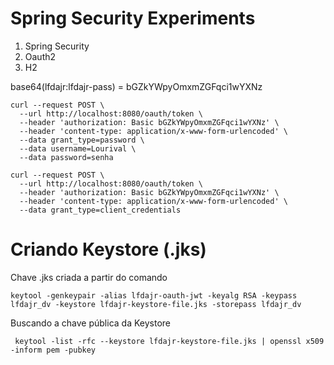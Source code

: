 # Spring Security Experiments

1. Spring Security
2. Oauth2
3. H2

base64(lfdajr:lfdajr-pass) = bGZkYWpyOmxmZGFqci1wYXNz

~~~~
curl --request POST \
  --url http://localhost:8080/oauth/token \
  --header 'authorization: Basic bGZkYWpyOmxmZGFqci1wYXNz' \
  --header 'content-type: application/x-www-form-urlencoded' \
  --data grant_type=password \
  --data username=Lourival \
  --data password=senha
~~~~

~~~~
curl --request POST \
  --url http://localhost:8080/oauth/token \
  --header 'authorization: Basic bGZkYWpyOmxmZGFqci1wYXNz' \
  --header 'content-type: application/x-www-form-urlencoded' \
  --data grant_type=client_credentials
~~~~

# Criando Keystore (.jks)

 Chave .jks criada a partir do comando
 
 ~~~~
 keytool -genkeypair -alias lfdajr-oauth-jwt -keyalg RSA -keypass lfdajr_dv -keystore lfdajr-keystore-file.jks -storepass lfdajr_dv
~~~~

Buscando a chave pública da Keystore

~~~~
 keytool -list -rfc --keystore lfdajr-keystore-file.jks | openssl x509 -inform pem -pubkey
~~~~
